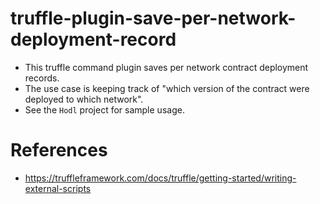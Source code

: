 # truffle-plugin-save-per-network-deployment-record
* This truffle command plugin saves per network contract deployment records.
* The use case is keeping track of "which version of the contract were deployed to which network".
* See the `Hodl` project for sample usage.

# References
* https://truffleframework.com/docs/truffle/getting-started/writing-external-scripts
